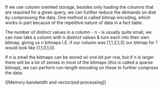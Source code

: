 If we use column oreinted storage, besides only loading the columns that are required for a given query, we can further reduce the demands on disk by compressing the data. One method is called bitmap encoding, which works in part because of the repetitive nature of data in a fact table.

The number of distinct values in a column - n - is usually quite small, we can now take a column with n distinct values & turn each into their own bitmap, giving us n bitmaps
I.E. if our column was [1,1,2,1,3] our bitmap for 1 would look like [1,1,0,1,0].

If n is small the bitmaps can be stored w/ one bit per row, but if n is larger there will be a lot of zeroes in most of the bitmaps (this is called a sparse bitmap), we can perform run-length encoding on these to further compress the data.

[[Memory bandwidth and vectorized processing]]